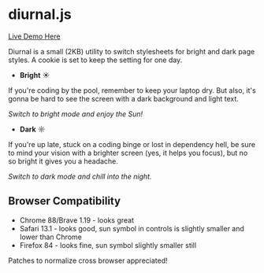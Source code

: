 # diurnal.js

[Live Demo Here](https://pablo-mayrgundter.github.io/diurnal.js/)

Diurnal is a small (2KB) utility to switch stylesheets for bright and
dark page styles.  A cookie is set to keep the setting for one day.

- **Bright** ☀

If you're coding by the pool, remember to keep your laptop dry.  But
also, it's gonna be hard to see the screen with a dark background and
light text.

*Switch to bright mode and enjoy the Sun!*

- **Dark** ☼

If you're up late, stuck on a coding binge or lost in dependency hell,
be sure to mind your vision with a brighter screen (yes, it helps you
focus), but no so bright it gives you a headache.

*Switch to dark mode and chill into the night.*

## Browser Compatibility

- Chrome 88/Brave 1.19 - looks great
- Safari 13.1 - looks good, sun symbol in controls is slightly smaller and lower than Chrome
- Firefox 84 - looks fine, sun symbol slightly smaller still

Patches to normalize cross browser appreciated!
